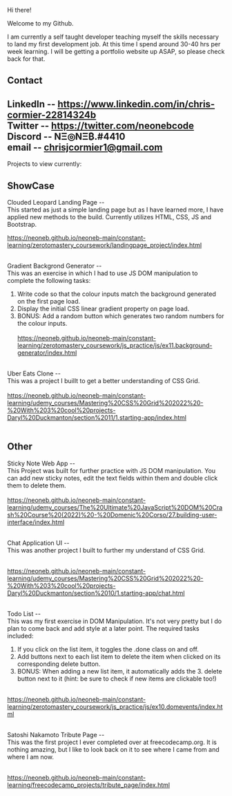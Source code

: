 Hi there!

Welcome to my Github.

I am currently a self taught developer teaching myself the skills necessary to land my first development job. At this time I spend around 30-40 hrs per week learning. I will be getting a portfolio website up ASAP, so please check back for that.

Contact
----------------------------------------------------
LinkedIn -- https://www.linkedin.com/in/chris-cormier-22814324b <br/>
Twitter -- https://twitter.com/neonebcode <br/>
Discord -- NΞ◎NΞ₿.#4410 <br/>
email -- chrisjcormier1@gmail.com <br/>
----------------------------------------------------

Projects to view currently:

ShowCase
----------------------------------------------------

Clouded Leopard Landing Page --<br/>
This started as just a simple landing page but as I have learned more, I have applied new methods to the build. Currently utilizes HTML, CSS, JS and Bootstrap.<br/>

https://neoneb.github.io/neoneb-main/constant-learning/zerotomastery_coursework/landingpage_project/index.html<br/><br/>

Gradient Backgrond Generator --<br/>
This was an exercise in which I had to use JS DOM manipulation to complete the following tasks:
<br/>
1. Write code so that the colour inputs match the background generated on the first page load. 
2. Display the initial CSS linear gradient property on page load.
3. BONUS: Add a random button which generates two random numbers for the colour inputs. <br/><br/>
https://neoneb.github.io/neoneb-main/constant-learning/zerotomastery_coursework/js_practice/js/ex11.background-generator/index.html
<br/><br/>

Uber Eats Clone -- <br/>
This was a project I buillt to get a better understanding of CSS Grid.
<br/><br/>
https://neoneb.github.io/neoneb-main/constant-learning/udemy_courses/Mastering%20CSS%20Grid%202022%20-%20With%203%20cool%20projects-Daryl%20Duckmanton/section%2011/1.starting-app/index.html
<br/><br/>

Other
----------------------------------------------------

Sticky Note Web App --<br/>
This Project was built for further practice with JS DOM manipulation. You can add new sticky notes, edit the text fields within them and double click them to delete them.<br/><br/>
https://neoneb.github.io/neoneb-main/constant-learning/udemy_courses/The%20Ultimate%20JavaScript%20DOM%20Crash%20Course%20(2022)%20-%20Domenic%20Corso/27.building-user-interface/index.html
<br/><br/>

Chat Application UI --<br/>
This was another project I built to further my understand of CSS Grid.
<br/><br/>

https://neoneb.github.io/neoneb-main/constant-learning/udemy_courses/Mastering%20CSS%20Grid%202022%20-%20With%203%20cool%20projects-Daryl%20Duckmanton/section%2010/1.starting-app/chat.html
<br/><br/>

Todo List --<br/>
This was my first exercise in DOM Manipulation. It's not very pretty but I do plan to come back and add style at a later point. The required tasks included:
<br/>

1. If you click on the list item, it toggles the .done class on and off.
2. Add buttons next to each list item to delete the item when clicked on its corresponding delete button.
3. BONUS: When adding a new list item, it automatically adds the 3. delete button next to it (hint: be sure to check if new items are clickable too!)
 <br/><br/>

https://neoneb.github.io/neoneb-main/constant-learning/zerotomastery_coursework/js_practice/js/ex10.domevents/index.html
<br/><br/>

Satoshi Nakamoto Tribute Page --<br/>
This was the first project I ever completed over at freecodecamp.org. It is nothing amazing, but I like to look back on it to see where I came from and where I am now.<br/><br/>

https://neoneb.github.io/neoneb-main/constant-learning/freecodecamp_projects/tribute_page/index.html
<br/><br/>
